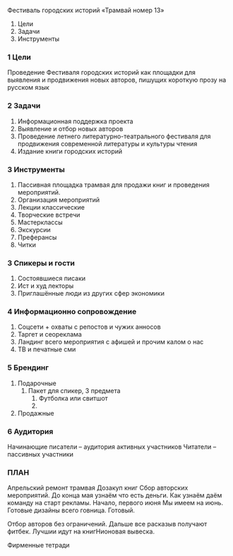 Фестиваль городских историй «Трамвай номер 13»
1. Цели
2. Задачи
3. Инструменты
### 1 Цели
Проведение Фестиваля городских историй как площадки для выявления и продвижения новых авторов, пишущих короткую прозу на русском язык
### 2 Задачи
1. Информационная поддержка проекта
2. Выявление и отбор новых авторов
3. Проведение летнего литературно-театрального фестиваля для продвижения современной литературы и культуры чтения
4. Издание книги городских историй
### 3 Инструменты
1. Пассивная площадка трамвая для продажи книг и проведения мероприятий.
2. Организация мероприятий
2. Лекции классические
3. Творческие встречи
4. Мастерклассы
5. Экскурсии
7. Преферансы
7. Читки
### 3 Спикеры и гости
1. Состоявшиеся писаки
2. Ист и худ лекторы
3. Приглашённые люди из других сфер экономики
###  4 Информационно сопровождение
1. Соцсети + охваты с репостов и чужих анносов
2. Таргет и сеореклама
3. Ландинг всего мероприятия с афишей и прочим калом о нас
4. ТВ и печатные сми
### 5 Брендинг
1. Подарочные
	1. Пакет для спикер, 3 предмета
		1. Футболка или свитшот
		2. 
2. Продажные

### 6 Аудитория
Начинающие писатели – аудитория активных участников
Читатели – пассивных участники

### ПЛАН
Апрельский ремонт трамвая
Дозакуп книг
Сбор авторских мероприятий.
До конца мая узнаём что есть деньги. Как узнаём даём команду на старт рекламы.
Начало, первого июня
Мы имеем на июнь.
Готовые дизайны всего говница. 
Готовый.

Отбор авторов без ограничений. Дальше все расказыв получают фитбек. Лучшии идут на книгНионовая вывеска. 

Фирменные тетради